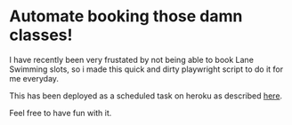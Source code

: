 # Automate booking those damn classes!

I have recently been very frustated by not being able to book Lane Swimming slots, so i made this quick and dirty playwright script to do it for me everyday.

This has been deployed as a scheduled task on heroku as described [here](https://saqibameen.com/deploy-python-cron-job-scripts-on-heroku/).

Feel free to have fun with it.